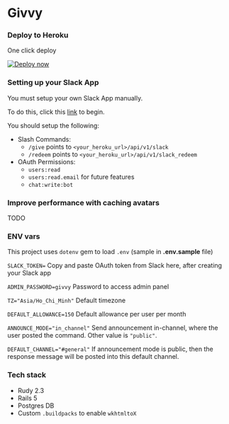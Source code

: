 # Givvy

### Deploy to Heroku

One click deploy

[![Deploy now](https://www.herokucdn.com/deploy/button.svg)](https://www.heroku.com/deploy/?template=https://github.com/TODO)

### Setting up your Slack App

You must setup your own Slack App manually.

To do this, click this [link](https://api.slack.com/apps?new_app=1) to begin.

You should setup the following:

- Slash Commands:
	- `/give` points to `<your_heroku_url>/api/v1/slack`
	- `/redeem` points to `<your_heroku_url>/api/v1/slack_redeem`
- OAuth Permissions:
	- `users:read`
	- `users:read.email` for future features
	- `chat:write:bot`

### Improve performance with caching avatars

TODO

### ENV vars

This project uses `dotenv` gem to load `.env` (sample in **.env.sample** file)

`SLACK_TOKEN=`
Copy and paste OAuth token from Slack here, after creating your Slack app

`ADMIN_PASSWORD=givvy`
Password to access admin panel

`TZ="Asia/Ho_Chi_Minh"`
Default timezone

`DEFAULT_ALLOWANCE=150`
Default allowance per user per month

`ANNOUNCE_MODE="in_channel"`
Send announcement in-channel, where the user posted the command. Other value is `"public"`.

`DEFAULT_CHANNEL="#general"`
If announcement mode is public, then the response message will be posted into this default channel.

### Tech stack

- Rudy 2.3
- Rails 5
- Postgres DB
- Custom `.buildpacks` to enable `wkhtmltoX`
